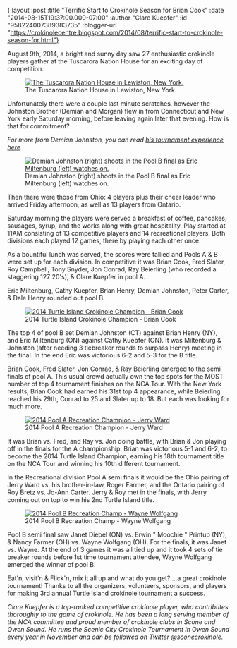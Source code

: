 {:layout :post
 :title "Terrific Start to Crokinole Season for Brian Cook"
 :date "2014-08-15T19:37:00.000-07:00"
 :author "Clare Kuepfer"
 :id "958224007389383735"
 :blogger-url "https://crokinolecentre.blogspot.com/2014/08/terrific-start-to-crokinole-season-for.html"}

August 9th, 2014, a bright and sunny day saw 27 enthusiastic crokinole players gather at the Tuscarora Nation House for an exciting day of competition.

<figure>
	<a href="/images/2014-08-15-terrific-start-to-crokinole-season-for/Turtle%20Island%209.jpg"><img src="/images/2014-08-15-terrific-start-to-crokinole-season-for/Turtle%20Island%209.jpg" alt="The Tuscarora Nation House in Lewiston, New York." /></a>
	<figcaption>The Tuscarora Nation House in Lewiston, New York.</figcaption>
</figure>

Unfortunately there were a couple last minute scratches, however the Johnston Brother (Demian and Morgan) flew in from Connecticut and New York early Saturday morning, before leaving again later that evening. How is that for commitment? 

*For more from Demian Johnston, you can read [his tournament experience here](http://knipsbrat.com).*

<figure>
	<a href="/images/2014-08-15-terrific-start-to-crokinole-season-for/040.jpg"><img src="/images/2014-08-15-terrific-start-to-crokinole-season-for/040.jpg" alt="Demian Johnston (right) shoots in the Pool B final as Eric Miltenburg (left) watches on." /></a>
	<figcaption>Demian Johnston (right) shoots in the Pool B final as Eric Miltenburg (left) watches on.</figcaption>
</figure>

Then there were those from Ohio: 4 players plus their cheer leader who arrived Friday afternoon, as well as 13 players from Ontario.

Saturday morning the players were served a breakfast of coffee, pancakes, sausages, syrup, and the works along with great hospitality. Play started at 11AM consisting of 13 competitive players and 14 recreational players. Both divisions each played 12 games, there by playing each other once. 

As a bountiful lunch was served, the scores were tallied and Pools A & B were set up for each division. In competitive it was Brian Cook, Fred Slater, Roy Campbell, Tony Snyder, Jon Conrad, Ray Beierling (who recorded a staggering 127 20's), & Clare Kuepfer in pool A.

Eric Miltenburg, Cathy Kuepfer, Brian Henry, Demian Johnston, Peter Carter, & Dale Henry rounded out pool B.

<figure>
	<a href="/images/2014-08-15-terrific-start-to-crokinole-season-for/075.jpg"><img src="/images/2014-08-15-terrific-start-to-crokinole-season-for/075.jpg" alt="2014 Turtle Island Crokinole Champion - Brian Cook" /></a>
	<figcaption>2014 Turtle Island Crokinole Champion - Brian Cook</figcaption>
</figure>

The top 4 of pool B set Demian Johnston (CT) against Brian Henry (NY), and Eric Miltenburg (ON) against Cathy Kuepfer (ON). It was Miltenburg & Johnston (after needing 3 tiebreaker rounds to surpass Henry) meeting in the final. In the end Eric was victorious 6-2 and 5-3 for the B title.

Brian Cook, Fred Slater, Jon Conrad, & Ray Beierling emerged to the semi finals of pool A. This usual crowd actually own the top spots for the MOST number of top 4 tournament finishes on the NCA Tour. With the New York results, Brian Cook had earned his 31st top 4 appearance, while Beierling reached his 29th, Conrad to 25 and Slater up to 18. But each was looking for much more.

<figure>
	<a href="/images/2014-08-15-terrific-start-to-crokinole-season-for/061.jpg"><img src="/images/2014-08-15-terrific-start-to-crokinole-season-for/061.jpg" alt="2014 Pool A Recreation Champion - Jerry Ward" /></a>
	<figcaption>2014 Pool A Recreation Champion - Jerry Ward</figcaption>
</figure>

It was Brian vs. Fred, and Ray vs. Jon doing battle, with Brian & Jon playing off in the finals for the A championship. Brian was victorious 5-1 and 6-2, to become the 2014 Turtle Island Champion, earning his 18th tournament title on the NCA Tour and winning his 10th different tournament.

In the Recreational division Pool A semi finals it would be the Ohio pairing of Jerry Ward vs. his brother-in-law, Roger Farmer, and the Ontario pairing of Roy Bretz  vs. Jo-Ann Carter. Jerry & Roy met in the finals, with Jerry coming out on top to win his 2nd Turtle Island title.

<figure>
	<a href="/images/2014-08-15-terrific-start-to-crokinole-season-for/057.jpg"><img src="/images/2014-08-15-terrific-start-to-crokinole-season-for/057.jpg" alt="2014 Pool B Recreation Champ - Wayne Wolfgang" /></a>
	<figcaption>2014 Pool B Recreation Champ - Wayne Wolfgang</figcaption>
</figure>

Pool B semi final saw Janet Diebel (ON) vs. Erwin " Moochie " Printup (NY), & Nancy Farmer (OH) vs. Wayne Wolfgang (OH). For the finals, it was Janet vs. Wayne. At the end of 3 games it was all tied up and it took 4 sets of tie breaker rounds before 1st time tournament attendee, Wayne Wolfgang emerged the winner of pool B.

Eat'n, visit'n & Flick'n, mix it all up and what do you get? ...a great crokinole tournament! Thanks to all the organizers, volunteers, sponsors, and players for making 3rd annual Turtle Island crokinole tournament a success.

*Clare Kuepfer is a top-ranked competitive crokinole player, who contributes thoroughly to the game of crokinole. He has been a long serving member of the NCA committee and proud member of crokinole clubs in Scone and Owen Sound. He runs the Scenic City Crokinole Tournament in Owen Sound every year in November and can be followed on Twitter [@sconecrokinole](https://twitter.com/sconecrokinole).*

